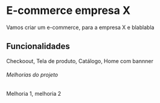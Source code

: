 # E-commerce empresa X

Vamos criar um e-commerce, para a empresa X e blablabla

## Funcionalidades

Checkoout, Tela de produto, Catálogo, Home com bannner

###### Melhorias do projeto

Melhoria 1, melhoria 2